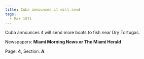 ```yaml
---  
title: Cuba announces it will send  
tags:  
  - Mar 1971  
---  
```

  
Cuba announces it will send more boats to fish near Dry Tortugas.  
  
Newspapers: **Miami Morning News or The Miami Herald**  
  
Page: **4**, Section: **A** 
